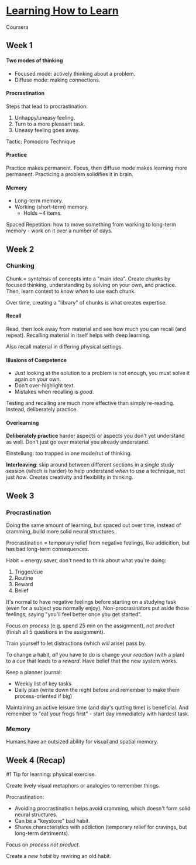 # [Learning How to Learn](https://www.coursera.org/learn/learning-how-to-learn)

Coursera

## Week 1

#### Two modes of thinking

* Focused mode: actively thinking about a problem.
* Diffuse mode: making connections.

#### Procrastination

Steps that lead to procrastination:

1. Unhappy/uneasy feeling.
1. Turn to a more pleasant task.
1. Uneasy feeling goes away.

Tactic: Pomodoro Technique

#### Practice

Practice makes permanent. Focus, then diffuse mode makes learning more permanent. Practicing a problem solidifies it in brain.

#### Memory

* Long-term memory.
* Working (short-term) memory.
  * Holds ~4 items.

Spaced Repetition: how to move something from working to long-term memory - work on it over a number of days.

## Week 2

### Chunking

Chunk = syntehsis of concepts into a "main idea". Create chunks by focused thinking, understanding by solving on your own, and practice. Then, learn context to know *when* to use each chunk.

Over time, creating a "library" of chunks is what creates expertise.

#### Recall

Read, then look away from material and see how much you can recall (and repeat). Recalling material in itself helps with deep learning.

Also recall material in differing physical settings.

#### Illusions of Competence

* Just looking at the solution to a problem is not enough, you must solve it again on your own.
* Don't over-highlight text.
* Mistakes when recalling is *good*.

Testing and recalling are much more effective than simply re-reading. Instead, deliberately practice.

#### Overlearning

**Deliberately practice** harder aspects or aspects you don't yet understand as well. Don't just go over material you already understand.

Einstellung: too trapped in one mode/rut of thinking.

**Interleaving**: skip around between different sections in a single study session (which is harder) to help understand *when* to use a technique, not just *how*. Creates creativity and flexibility in thinking.

## Week 3

### Procrastination

Doing the same amount of learning, but spaced out over time, instead of cramming, build more solid neural structures.

Procrastination = temporary relief from negative feelings, like addicition, but has bad long-term consequences.

Habit = energy saver, don't need to think about what you're doing:

1. Trigger/cue
1. Routine
1. Reward
1. Belief

It's normal to have negative feelings before starting on a studying task (even for a subject you normally enjoy). Non-procrasinators put aside those feelings, saying "you'll feel better once you get started".

Focus on *process* (e.g. spend 25 min on the assignment), not *product* (finish all 5 questions in the assignment).

Train yourself to let distractions (which *will* arise) pass by.

To change a habit, *all* you have to do is change your *reaction* (with a plan) to a *cue* that leads to a *reward*. Have belief that the new system works.

Keep a planner journal:

* Weekly list of key tasks
* Daily plan (write down the night before and remember to make them process-oriented if big)

Maintaining an active leisure time (and day's qutting time) is beneficial. And remember to "eat your frogs first" - start day immediately with hardest task.

### Memory

Humans have an outsized ability for visual and spatial memory.

## Week 4 (Recap)

\#1 Tip for learning: physical exercise.

Create lively visual metaphors or analogies to remember things.

Procrastination:

* Avoiding procrastination helps avoid cramming, which doesn't form solid neural structures.
* Can be a "keystone" bad habit.
* Shares characteristics with addiction (temporary relief for cravings, but long-term detriments).

Focus on *process not product*.

Create a *new habit* by rewiring an old habit.
